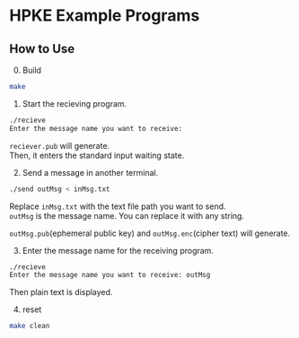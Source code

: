 # HPKE Example Programs

## How to Use

0. Build

```sh
make
```

1. Start the recieving program.

```sh
./recieve
Enter the message name you want to receive: 
```

`reciever.pub` will generate.  
Then, it enters the standard input waiting state.


2. Send a message in another terminal.

```sh
./send outMsg < inMsg.txt
```

Replace `inMsg.txt` with the text file path you want to send.  
`outMsg` is the message name. You can replace it with any string.

`outMsg.pub`(ephemeral public key) and `outMsg.enc`(cipher text) will generate.  


3. Enter the message name for the receiving program.

```sh
./recieve
Enter the message name you want to receive: outMsg
```

Then plain text is displayed.

4. reset

```sh
make clean
```
